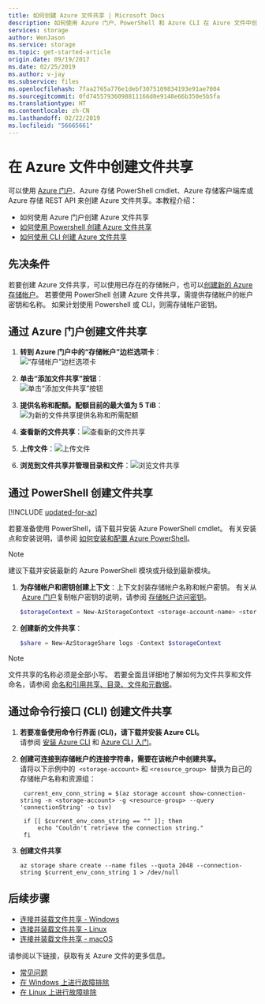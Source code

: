 ```yaml
---
title: 如何创建 Azure 文件共享 | Microsoft Docs
description: 如何使用 Azure 门户、PowerShell 和 Azure CLI 在 Azure 文件中创建 Azure 文件共享。
services: storage
author: WenJason
ms.service: storage
ms.topic: get-started-article
origin.date: 09/19/2017
ms.date: 02/25/2019
ms.author: v-jay
ms.subservice: files
ms.openlocfilehash: 7faa2765a776e1debf3075109834193e91ae7004
ms.sourcegitcommit: 0fd74557936098811166d0e9148e66b350e5b5fa
ms.translationtype: HT
ms.contentlocale: zh-CN
ms.lasthandoff: 02/22/2019
ms.locfileid: "56665661"
---
```

# <a name="create-a-file-share-in-azure-files"></a>在 Azure 文件中创建文件共享
可以使用 [Azure 门户](https://portal.azure.cn/)、Azure 存储 PowerShell cmdlet、Azure 存储客户端库或 Azure 存储 REST API 来创建 Azure 文件共享。本教程介绍：
* 如何使用 Azure 门户创建 Azure 文件共享
* [如何使用 Powershell 创建 Azure 文件共享](#create-file-share-through-powershell)
* [如何使用 CLI 创建 Azure 文件共享](#create-file-share-through-command-line-interface-cli)

## <a name="prerequisites"></a>先决条件
若要创建 Azure 文件共享，可以使用已存在的存储帐户，也可以[创建新的 Azure 存储帐户](../common/storage-create-storage-account.md?toc=%2fstorage%2ffiles%2ftoc.json)。 若要使用 PowerShell 创建 Azure 文件共享，需提供存储帐户的帐户密钥和名称。 如果计划使用 Powershell 或 CLI，则需存储帐户密钥。

## <a name="create-a-file-share-through-the-azure-portal"></a>通过 Azure 门户创建文件共享
1. **转到 Azure 门户中的“存储帐户”边栏选项卡**：    
    ![“存储帐户”边栏选项卡](./media/storage-how-to-create-file-share/create-file-share-portal1.png)

2. **单击“添加文件共享”按钮**：    
    ![单击“添加文件共享”按钮](./media/storage-how-to-create-file-share/create-file-share-portal2.png)

3. **提供名称和配额。配额目前的最大值为 5 TiB**：    
    ![为新的文件共享提供名称和所需配额](./media/storage-how-to-create-file-share/create-file-share-portal3.png)

4. **查看新的文件共享**：![查看新的文件共享](./media/storage-how-to-create-file-share/create-file-share-portal4.png)

5. **上传文件**：![上传文件](./media/storage-how-to-create-file-share/create-file-share-portal5.png)

6. **浏览到文件共享并管理目录和文件**：![浏览文件共享](./media/storage-how-to-create-file-share/create-file-share-portal6.png)


## <a name="create-file-share-through-powershell"></a>通过 PowerShell 创建文件共享

[!INCLUDE [updated-for-az](../../../includes/updated-for-az.md)]

若要准备使用 PowerShell，请下载并安装 Azure PowerShell cmdlet。 有关安装点和安装说明，请参阅 [如何安装和配置 Azure PowerShell](https://www.azure.cn/documentation/articles/powershell-install-configure/)。

> [!Note]  
> 建议下载并安装最新的 Azure PowerShell 模块或升级到最新模块。

1. **为存储帐户和密钥创建上下文**：上下文封装存储帐户名称和帐户密钥。 有关从  [Azure 门户](https://portal.azure.cn/)复制帐户密钥的说明，请参阅 [存储帐户访问密钥](../common/storage-account-manage.md#access-keys)。

    ```powershell
    $storageContext = New-AzStorageContext <storage-account-name> <storage-account-key>
    ```
    
2. **创建新的文件共享**：    
    
    ```powershell
    $share = New-AzStorageShare logs -Context $storageContext
    ```

> [!Note]  
> 文件共享的名称必须是全部小写。 若要全面且详细地了解如何为文件共享和文件命名，请参阅 [命名和引用共享、目录、文件和元数据](https://msdn.microsoft.com/library/azure/dn167011.aspx)。

## <a name="create-file-share-through-command-line-interface-cli"></a>通过命令行接口 (CLI) 创建文件共享
1. **若要准备使用命令行界面 (CLI)，请下载并安装 Azure CLI。**  
    请参阅 [安装 Azure CLI](/cli/install-azure-cli) 和 [Azure CLI 入门](https://docs.azure.cn/cli/get-started-with-azure-cli)。

2. **创建可连接到存储帐户的连接字符串，需要在该帐户中创建共享。**  
    请将以下示例中的  ```<storage-account>``` 和 ```<resource_group>```  替换为自己的存储帐户名称和资源组：

   ```azurecli
    current_env_conn_string = $(az storage account show-connection-string -n <storage-account> -g <resource-group> --query 'connectionString' -o tsv)

    if [[ $current_env_conn_string == "" ]]; then  
        echo "Couldn't retrieve the connection string."
    fi
    ```

3. **创建文件共享**
    ```azurecli
    az storage share create --name files --quota 2048 --connection-string $current_env_conn_string 1 > /dev/null
    ```

## <a name="next-steps"></a>后续步骤
* [连接并装载文件共享 - Windows](storage-how-to-use-files-windows.md)
* [连接并装载文件共享 - Linux](../storage-how-to-use-files-linux.md)
* [连接并装载文件共享 - macOS](storage-how-to-use-files-mac.md)

请参阅以下链接，获取有关 Azure 文件的更多信息。

* [常见问题](../storage-files-faq.md)
* [在 Windows 上进行故障排除](storage-troubleshoot-windows-file-connection-problems.md)      
* [在 Linux 上进行故障排除](storage-troubleshoot-linux-file-connection-problems.md)   
<!--Update_Description: wording update-->